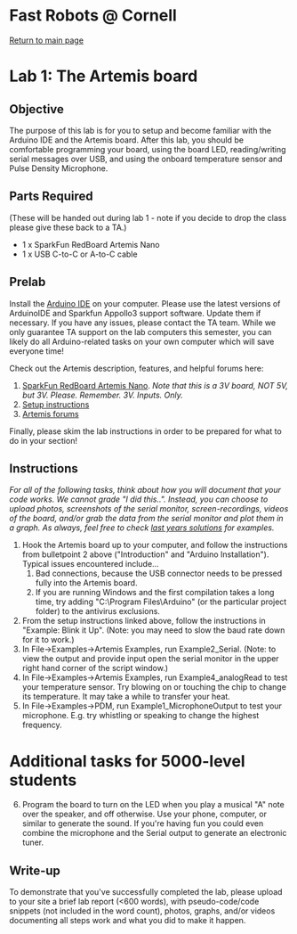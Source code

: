 # Fast Robots @ Cornell

[Return to main page](index.md)


# Lab 1: The Artemis board

## Objective
The purpose of this lab is for you to setup and become familiar with the Arduino IDE and the Artemis board. After this lab, you should be comfortable programming your board, using the board LED, reading/writing serial messages over USB, and using the onboard temperature sensor and Pulse Density Microphone.

## Parts Required

(These will be handed out during lab 1 - note if you decide to drop the class please give these back to a TA.)

* 1 x SparkFun RedBoard Artemis Nano
* 1 x USB C-to-C or A-to-C cable

## Prelab
Install the [Arduino IDE](https://www.arduino.cc/en/main/software) on your computer. Please use the latest versions of ArduinoIDE and Sparkfun Appollo3 support software. Update them if necessary. If you have any issues, please contact the TA team.
While we only guarantee TA support on the lab computers this semester, you can likely do all Arduino-related tasks on your own computer which will save everyone time! 
   
Check out the Artemis description, features, and helpful forums here:
1. [SparkFun RedBoard Artemis Nano](https://www.sparkfun.com/products/15443). *Note that this is a 3V board, NOT 5V, but 3V. Please. Remember. 3V. Inputs. Only.*
2. [Setup instructions](https://learn.sparkfun.com/tutorials/artemis-development-with-arduino?_ga=2.30055167.1151850962.1594648676-1889762036.1574524297&_gac=1.19903818.1593457111.Cj0KCQjwoub3BRC6ARIsABGhnyahkG7hU2v-0bSiAeprvZ7c9v0XEKYdVHIIi_-J-m5YLdDBMc2P_goaAtA4EALw_wcB)
3. [Artemis forums](https://forum.sparkfun.com/viewforum.php?f=167&sid=b66b1e5b6aa9711dc4d064c60e6ad159)

Finally, please skim the lab instructions in order to be prepared for what to do in your section!

## Instructions

*For all of the following tasks, think about how you will document that your code works. We cannot grade "I did this..". Instead, you can choose to upload photos, screenshots of the serial monitor, screen-recordings, videos of the board, and/or grab the data from the serial monitor and plot them in a graph. As always, feel free to check [last years solutions](https://cei-lab.github.io/ECE4960-2022/StudentPages.html) for examples.* 

1. Hook the Artemis board up to your computer, and follow the instructions from bulletpoint 2 above ("Introduction" and "Arduino Installation"). Typical issues encountered include...    
    1. Bad connections, because the USB connector needs to be pressed fully into the Artemis board.
    2. If you are running Windows and the first compilation takes a long time, try adding "C:\Program Files\Arduino" (or the particular project folder) to the antivirus exclusions. 
2. From the setup instructions linked above, follow the instructions in "Example: Blink it Up". (Note: you may need to slow the baud rate down for it to work.)
3. In File->Examples->Artemis Examples, run Example2_Serial. (Note: to view the output and provide input open the serial monitor in the upper right hand corner of the script window.)
4. In File->Examples->Artemis Examples, run Example4_analogRead to test your temperature sensor. Try blowing on or touching the chip to change its temperature. It may take a while to transfer your heat. 
5. In File->Examples->PDM, run Example1_MicrophoneOutput to test your microphone. E.g. try whistling or speaking to change the highest frequency.

# Additional tasks for 5000-level students

6. Program the board to turn on the LED when you play a musical "A" note over the speaker, and off otherwise. Use your phone, computer, or similar to generate the sound. If you're having fun you could even combine the microphone and the Serial output to generate an electronic tuner.

## Write-up
To demonstrate that you've successfully completed the lab, please upload to your site a brief lab report (<600 words), with pseudo-code/code snippets (not included in the word count), photos, graphs, and/or videos documenting all steps work and what you did to make it happen.  




